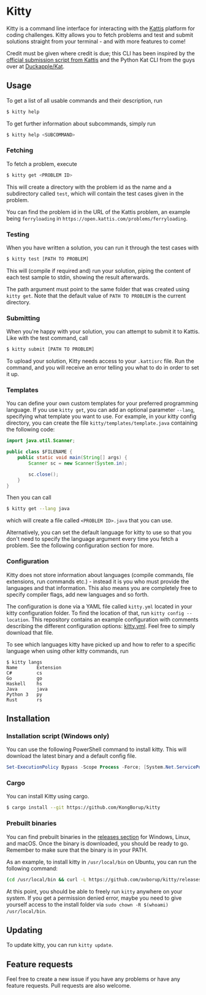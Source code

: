 # Kitty
Kitty is a command line interface for interacting with the [Kattis](https://open.kattis.com) platform for coding challenges. Kitty allows you to fetch problems and test and submit solutions straight from your terminal - and with more features to come!

Credit must be given where credit is due; this CLI has been inspired by the [official submission script from Kattis](https://open.kattis.com/help/submit) and the Python Kat CLI from the guys over at [Duckapple/Kat](https://github.com/Duckapple/Kat).

## Usage
To get a list of all usable commands and their description, run
```sh
$ kitty help
```
To get further information about subcommands, simply run
```sh
$ kitty help <SUBCOMMAND>
```

### Fetching
To fetch a problem, execute
```sh
$ kitty get <PROBLEM ID>
```
This will create a directory with the problem id as the name and a subdirectory called `test`, which will contain the test cases given in the problem.

You can find the problem id in the URL of the Kattis problem, an example being `ferryloading` in `https://open.kattis.com/problems/ferryloading`.

### Testing
When you have written a solution, you can run it through the test cases with
```sh
$ kitty test [PATH TO PROBLEM]
```
This will (compile if required and) run your solution, piping the content of each test sample to stdin, showing the result afterwards.

The path argument must point to the same folder that was created using `kitty get`. Note that the default value of `PATH TO PROBLEM` is the current directory.

### Submitting
When you're happy with your solution, you can attempt to submit it to Kattis. Like with the test command, call
```sh
$ kitty submit [PATH TO PROBLEM]
```
To upload your solution, Kitty needs access to your `.kattisrc` file. Run the command, and you will receive an error telling you what to do in order to set it up.

### Templates
You can define your own custom templates for your preferred programming language. If you use `kitty get`, you can add an optional parameter `--lang`, specifying what template you want to use. For example, in your kitty config directory, you can create the file `kitty/templates/template.java` containing the following code:
```java
import java.util.Scanner;

public class $FILENAME {
    public static void main(String[] args) {
        Scanner sc = new Scanner(System.in);

        sc.close();
    }
}
```
Then you can call
```sh
$ kitty get --lang java
```
which will create a file called `<PROBLEM ID>.java` that you can use.

Alternatively, you can set the default language for kitty to use so that you don't need to specify the language argument every time you fetch a problem. See the following configuration section for more.

### Configuration
Kitty does not store information about languages (compile commands, file extensions, run commands etc.) - instead it is you who must provide the languages and that information. This also means you are completely free to specify compiler flags, add new languages and so forth.

The configuration is done via a YAML file called `kitty.yml` located in your kitty configuration folder. To find the location of that, run `kitty config --location`. This repository contains an example configuration with comments describing the different configuration options: [kitty.yml](https://github.com/avborup/kitty/blob/master/kitty.yml). Feel free to simply download that file.

To see which languages kitty have picked up and how to refer to a specific language when using other kitty commands, run
```
$ kitty langs
Name       Extension
C#         cs
Go         go
Haskell    hs
Java       java
Python 3   py
Rust       rs
```

## Installation
### Installation script (Windows only)
You can use the following PowerShell command to install kitty. This will download the latest binary and a default config file.

```powershell
Set-ExecutionPolicy Bypass -Scope Process -Force; [System.Net.ServicePointManager]::SecurityProtocol = [System.Net.ServicePointManager]::SecurityProtocol -bor 3072; iex ((New-Object System.Net.WebClient).DownloadString('https://raw.githubusercontent.com/avborup/kitty/master/scripts/install.ps1'))
```
### Cargo
You can install Kitty using cargo.
```sh
$ cargo install --git https://github.com/KongBorup/kitty
```

### Prebuilt binaries
You can find prebuilt binaries in the [releases section](https://github.com/KongBorup/kitty/releases) for Windows, Linux, and macOS. Once the binary is downloaded, you should be ready to go. Remember to make sure that the binary is in your PATH.

As an example, to install kitty in `/usr/local/bin` on Ubuntu, you can run the following command:
```sh
(cd /usr/local/bin && curl -L https://github.com/avborup/kitty/releases/latest/download/kitty-x86_64-unknown-linux-gnu > kitty && chmod +x kitty)
```
At this point, you should be able to freely run `kitty` anywhere on your system. If you get a permission denied error, maybe you need to give yourself access to the install folder via `sudo chown -R $(whoami) /usr/local/bin`.

## Updating
To update kitty, you can run `kitty update`.

## Feature requests
Feel free to create a new issue if you have any problems or have any feature requests. Pull requests are also welcome.
